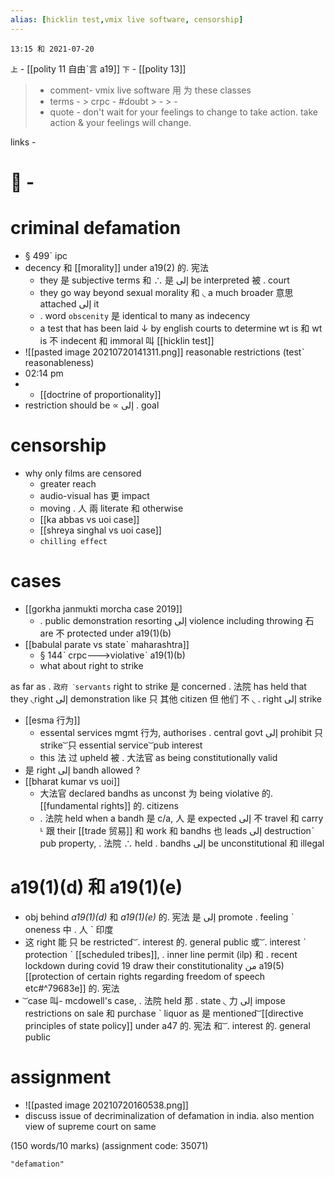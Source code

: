 ```yaml
---
alias: [hicklin test,vmix live software, censorship]
---
```


`13:15 和 2021-07-20`

`上` - [[polity 11 自由ˋ言 a19]]
`下` - [[polity 13]]

> - comment-  vmix live software 用  为 these classes
> - terms - 
	> crpc -  #doubt 
	> - 
	> - 
> - quote - don't wait for your feelings to change to take action. take action & your feelings will change.


links - 

# 📎 - 
# criminal defamation
- § 499ˋ ipc
- decency 和 [[morality]] under a19(2) 的.  宪法 
	- they 是 subjective terms 和 ∴ 是 إلى be interpreted 被 . court
	- they go way beyond sexual morality 和 ◟ a much broader 意思 attached إلى it
	-  . word `obscenity` 是 identical to many as indecency
	-  a test that has been laid ↓ by english courts to determine wt is 和 wt is 不 indecent 和 immoral 叫 [[hicklin test]]
- ![[pasted image 20210720141311.png]] reasonable restrictions  (testˋ reasonableness)
- 02:14 pm
- - [[doctrine of proportionality]]
- restriction should be ∝ إلى . goal
# censorship
- why only films are censored
	- greater reach
	- audio-visual has 更 impact
	- moving . 人 兩 literate 和 otherwise
	- [[ka abbas vs uoi case]]
	- [[shreya singhal vs uoi case]]
	- `chilling effect`
# cases
- [[gorkha janmukti morcha case 2019]]
	-  . public demonstration resorting إلى violence including throwing 石 are 不 protected under a19(1)(b)
-  [[babulal parate vs stateˋ maharashtra]]
	-  § 144ˋ crpc--->violativeˋ a19(1)(b)
	-  what about right to strike

as far as . `政府 ˋservants` right to strike 是 concerned . 法院  has held that they ◟right إلى demonstration like 只 其他 citizen 但 他们 不 ◟  . right إلى strike
- [[esma 行为]]
	- essental services mgmt 行为, authorises . central govt إلى prohibit 只 strike ͝   只 essential service ͝   pub interest 
	- this 法 过 upheld 被 . 大法官 as being constitutionally valid
- 是 right إلى bandh allowed ?
- [[bharat kumar vs uoi]]
	- 大法官 declared bandhs as unconst 为 being violative 的. [[fundamental rights]] 的. citizens
	-  . 法院 held when a bandh 是 c/a, 人 是 expected إلى 不 travel 和 carry ᒻ 跟 their [[trade 贸易]] 和 work 和 bandhs 也 leads إلى destructionˋ pub property,  . 法院 ∴ held . bandhs إلى be unconstitutional  和 illegal
# a19(1)(d) 和 a19(1)(e)
- obj behind *a19(1)(d)* 和 *a19(1)(e)* 的. 宪法  是  إلى promote . feeling  ˋ oneness 中   .  人  ˋ 印度
- 这 right 能  只 be restricted ͝ .  interest 的. general public 或 ͝ .  interest ˋ protection ˋ [[scheduled tribes]],  . inner line permit (ilp) 和  . recent lockdown during covid 19 draw their constitutionality من a19(5) [[protection of certain rights regarding freedom of speech etc#^79683e]] 的. 宪法
- ͝   case 叫- mcdowell's  case,  . 法院  held 那  . state ◟ 力  إلى impose restrictions on sale 和 purchase ˋ liquor as 是 mentioned ͝  [[directive principles of state policy]] under a47 的. 宪法  和 ͝ .  interest 的.  general public
# assignment
- ![[pasted image 20210720160538.png]]
- discuss issue of decriminalization of defamation in india. also mention view of supreme court on same 

(150 words/10 marks)
(assignment code: 35071)

```query
"defamation"
```